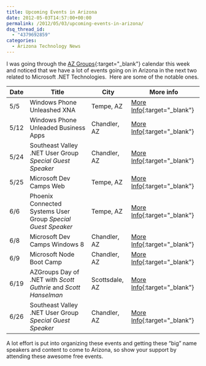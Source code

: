 ```yaml
---
title: Upcoming Events in Arizona
date: 2012-05-03T14:57:00+00:00
permalink: /2012/05/03/upcoming-events-in-arizona/
dsq_thread_id:
  - "4379692859"
categories:
  - Arizona Technology News
---
```

I was going through the [AZ Groups](https://www.azgroups.com){:target="_blank"} calendar this week and noticed that we have a lot of events going on in Arizona in the next two related to Microsoft .NET Technologies.  Here are some of the notable ones.

|Date|Title|City|More info|
|--- |--- |--- |--- |
|5/5|Windows Phone Unleashed XNA|Tempe, AZ|[More Info](https://www.winphoneunleashed.com/register?ticketType=49ec85c5-afc2-4c92-91c4-cd73af3a9453){:target="_blank"}|
|5/12|Windows Phone Unleaded Business Apps|Chandler, AZ|[More Info](https://www.winphoneunleashed.com/register?ticketType=0dd86188-b195-4c30-9285-969d81a89e18){:target="_blank"}|
|5/24|Southeast Valley .NET User Group _Special Guest Speaker_|Chandler, AZ|[More Info](https://sevdnug.org/Events/All/SEVDNUG_May_2012_Meeting_-_Intro_to_Prism.aspx){:target="_blank"}|
|5/25|Microsoft Dev Camps Web|Tempe, AZ|[More Info](https://msevents.microsoft.com/CUI/EventDetail.aspx?EventID=1032506738&culture=en-us){:target="_blank"}|
|6/6|Phoenix Connected Systems User Group _Special Guest Speaker_|Tempe, AZ|[More Info](https://pcsug.org/Home/Events){:target="_blank"}|
|6/8|Microsoft Dev Camps Windows 8|Chandler, AZ|[More Info](https://msevents.microsoft.com/CUI/EventDetail.aspx?EventID=1032507678&Culture=en-US){:target="_blank"}|
|6/9|Microsoft Node Boot Camp|Chandler, AZ|[More Info](https://www.eventbrite.com/org/1908684919){:target="_blank"}|
|6/19|AZGroups Day of .NET with _Scott Guthrie_ and _Scott Hanselman_|Scottsdale, AZ|[More Info](https://azgroups.eventday.com){:target="_blank"}|
|6/26|Southeast Valley .NET User Group _Special Guest Speaker_|Chandler, AZ|[More Info](https://sevdnug.org/events/all/SEVDNUG_June_2012_Meeting.aspx){:target="_blank"}|

A lot effort is put into organizing these events and getting these “big” name speakers and content to come to Arizona, so show your support by attending these awesome free events.
